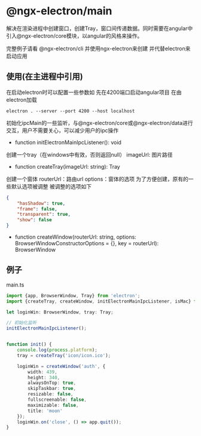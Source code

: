 # @ngx-electron/main

解决在渲染进程中创建窗口，创建Tray，窗口间传递数据。同时需要在angular中引入@ngx-electron/core模块，以angular的风格来操作。

完整例子请看 @ngx-electron/cli 并使用ngx-electron来创建 并代替electron来启动应用

## 使用(在主进程中引用)

在启动electron时可以配置一些参数如 先在4200端口启动angular项目 在由electron加载
```
electron . --server --port 4200 --host localhost
```


初始化ipcMain的一些监听，与@ngx-electron/core或@ngx-electron/data进行交互，用户不需要关心，可以减少用户的ipc操作
* function initElectronMainIpcListener(): void

创建一个tray（在windows中有效，否则返回null）
imageUrl: 图片路径
* function createTray(imageUrl: string): Tray

创建一个窗体
routerUrl：路由url
options：窗体的选项 为了方便创建，原有的一些默认选项被调整 被调整的选项如下
```json
{
    "hasShadow": true,
    "frame": false,
    "transparent": true,
    "show": false
}
```
* function createWindow(routerUrl: string, options: BrowserWindowConstructorOptions = {}, key = routerUrl): BrowserWindow


## 例子
main.ts

```typescript
import {app, BrowserWindow, Tray} from 'electron';
import {createTray, createWindow, initElectronMainIpcListener, isMac} from '@ngx-electron/main';

let loginWin: BrowserWindow, tray: Tray;

// 初始化监听
initElectronMainIpcListener();


function init() {
    console.log(process.platform);
    tray = createTray('icon/icon.ico');

    loginWin = createWindow('auth', {
        width: 439,
        height: 340,
        alwaysOnTop: true,
        skipTaskbar: true,
        resizable: false,
        fullscreenable: false,
        maximizable: false,
        title: 'moon'
    });
    loginWin.on('close', () => app.quit());
}

```

